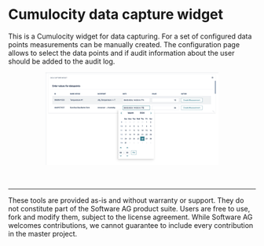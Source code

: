 # Cumulocity data capture widget

This is a Cumulocity widget for data capturing. For a set of configured data points measurements can be manually created.
The configuration page allows to select the data points and if audit information about the user should be added to the audit log.

<p align="center">
<img src="assets/widget-datacapture-pr.png"  style="width: 70%;" />
</p>
<br/>

----------
These tools are provided as-is and without warranty or support. They do not constitute part of the Software AG product suite. Users are free to use, fork and modify them, subject to the license agreement. While Software AG welcomes contributions, we cannot guarantee to include every contribution in the master project.
